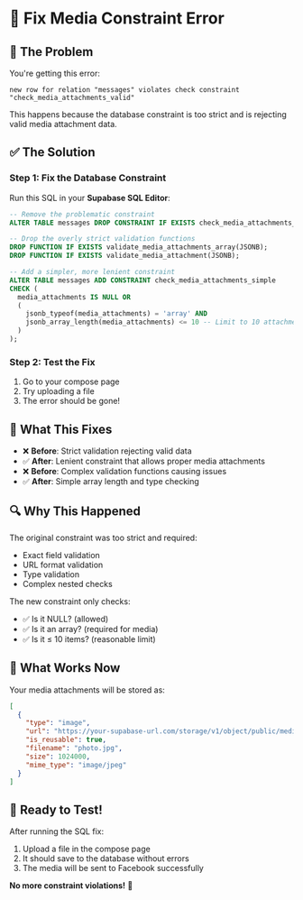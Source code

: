 # 🔧 Fix Media Constraint Error

## 🚨 **The Problem**

You're getting this error:
```
new row for relation "messages" violates check constraint "check_media_attachments_valid"
```

This happens because the database constraint is too strict and is rejecting valid media attachment data.

## ✅ **The Solution**

### **Step 1: Fix the Database Constraint**

Run this SQL in your **Supabase SQL Editor**:

```sql
-- Remove the problematic constraint
ALTER TABLE messages DROP CONSTRAINT IF EXISTS check_media_attachments_valid;

-- Drop the overly strict validation functions
DROP FUNCTION IF EXISTS validate_media_attachments_array(JSONB);
DROP FUNCTION IF EXISTS validate_media_attachment(JSONB);

-- Add a simpler, more lenient constraint
ALTER TABLE messages ADD CONSTRAINT check_media_attachments_simple 
CHECK (
  media_attachments IS NULL OR 
  (
    jsonb_typeof(media_attachments) = 'array' AND
    jsonb_array_length(media_attachments) <= 10 -- Limit to 10 attachments max
  )
);
```

### **Step 2: Test the Fix**

1. Go to your compose page
2. Try uploading a file
3. The error should be gone!

## 🎯 **What This Fixes**

- ❌ **Before**: Strict validation rejecting valid data
- ✅ **After**: Lenient constraint that allows proper media attachments
- ❌ **Before**: Complex validation functions causing issues
- ✅ **After**: Simple array length and type checking

## 🔍 **Why This Happened**

The original constraint was too strict and required:
- Exact field validation
- URL format validation  
- Type validation
- Complex nested checks

The new constraint only checks:
- ✅ Is it NULL? (allowed)
- ✅ Is it an array? (required for media)
- ✅ Is it ≤ 10 items? (reasonable limit)

## 🚀 **What Works Now**

Your media attachments will be stored as:
```json
[
  {
    "type": "image",
    "url": "https://your-supabase-url.com/storage/v1/object/public/media/...",
    "is_reusable": true,
    "filename": "photo.jpg",
    "size": 1024000,
    "mime_type": "image/jpeg"
  }
]
```

## 🎉 **Ready to Test!**

After running the SQL fix:
1. Upload a file in the compose page
2. It should save to the database without errors
3. The media will be sent to Facebook successfully

**No more constraint violations!** 🚀
